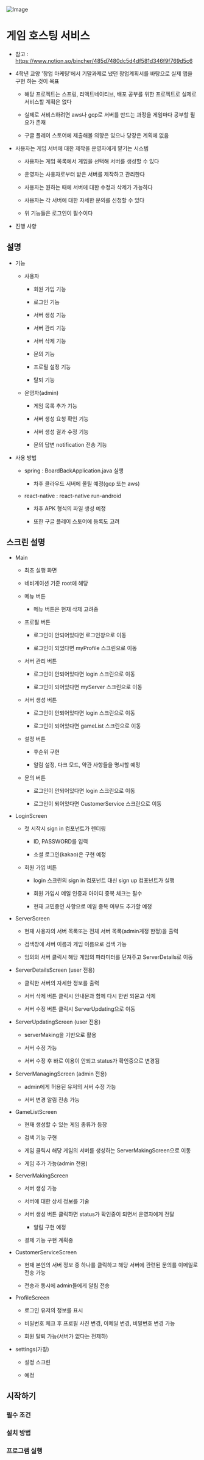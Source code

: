 ![Image](https://github.com/user-attachments/assets/3f8af7ee-d588-472e-9fda-dfcabe3733da)
# 게임 호스팅 서비스

- 참고 : https://www.notion.so/bincher/485d7480dc5d4df581d346f9f769d5c6

- 4학년 교양 '창업 마케팅'에서 기말과제로 냈던 창업계획서를 바탕으로 실제 앱을 구현 하는 것이 목표

    - 해당 프로젝트는 스프링, 리액트네이티브, 배포 공부를 위한 프로젝트로 실제로 서비스할 계획은 없다

    - 실제로 서비스하려면 aws나 gcp로 서버를 만드는 과정을 게임마다 공부할 필요가 존재

    - 구글 플레이 스토어에 제출해볼 의향은 있으나 당장은 계획에 없음

- 사용자는 게임 서버에 대한 제작을 운영자에게 맡기는 시스템

    - 사용자는 게임 목록에서 게임을 선택해 서버를 생성할 수 있다

    - 운영자는 사용자로부터 받은 서버를 제작하고 관리한다

    - 사용자는 원하는 때에 서버에 대한 수정과 삭제가 가능하다

    - 사용자는 각 서버에 대한 자세한 문의를 신청할 수 있다

    - 위 기능들은 로그인이 필수이다

- 진행 사항

## 설명

- 기능

    - 사용자

        - 회원 가입 기능

        - 로그인 기능

        - 서버 생성 기능

        - 서버 관리 기능

        - 서버 삭제 기능

        - 문의 기능

        - 프로필 설정 기능

        - 탈퇴 기능

    - 운영자(admin)

        - 게임 목록 추가 기능

        - 서버 생성 요청 확인 기능

        - 서버 생성 결과 수정 기능

        - 문의 답변 notification 전송 기능

- 사용 방법

    - spring : BoardBackApplication.java 실행

        - 차후 클라우드 서버에 올릴 예정(gcp 또는 aws)

    - react-native : react-native run-android

        - 차후 APK 형식의 파일 생성 예정

        - 또한 구글 플레이 스토어에 등록도 고려

## 스크린 설명

- Main

    - 최초 실행 화면

    - 네비게이션 기준 root에 해당

    - 메뉴 버튼

        - 메뉴 버튼은 현재 삭제 고려중

    - 프로필 버튼

        - 로그인이 안되어있다면 로그인창으로 이동
        
        - 로그인이 되었다면 myProfile 스크린으로 이동

    - 서버 관리 버튼

        - 로그인이 안되어있다면 login 스크린으로 이동

        - 로그인이 되어있다면 myServer 스크린으로 이동

    - 서버 생성 버튼

        - 로그인이 안되어있다면 login 스크린으로 이동

        - 로그인이 되어있다면 gameList 스크린으로 이동

    - 설정 버튼

        - 후순위 구현

        - 알림 설정, 다크 모드, 약관 사항들을 명시할 예정

    - 문의 버튼

        - 로그인이 안되어있다면 login 스크린으로 이동

        - 로그인이 되어있다면 CustomerService 스크린으로 이동

- LoginScreen

    - 첫 시작시 sign in 컴포넌트가 렌더링
        
        - ID, PASSWORD를 입력

        - 소셜 로그인(kakao)은 구현 예정

    - 회원 가입 버튼

        - login 스크린의 sign in 컴포넌트 대신 sign up 컴포넌트가 실행

        - 회원 가입시 메일 인증과 아이디 중복 체크는 필수

        - 현재 고민중인 사항으로 메일 중복 여부도 추가할 예정

- ServerScreen

    - 현재 사용자의 서버 목록또는 전체 서버 목록(admin계정 한정)을 출력

    - 검색창에 서버 이름과 게임 이름으로 검색 가능

    - 임의의 서버 클릭시 해당 게임의 파라미터를 던져주고 ServerDetails로 이동

- ServerDetailsScreen (user 전용)

    - 클릭한 서버의 자세한 정보를 출력

    - 서버 삭제 버튼 클릭시 안내문과 함께 다시 한번 되묻고 삭제

    - 서버 수정 버튼 클릭시 ServerUpdating으로 이동

- ServerUpdatingScreen (user 전용)

    - serverMaking을 기반으로 활용

    - 서버 수정 가능

    - 서버 수정 후 바로 이용이 안되고 status가 확인중으로 변경됨

- ServerManagingScreen (admin 전용)

    - admin에게 허용된 유저의 서버 수정 가능

    - 서버 변경 알림 전송 가능

- GameListScreen

    - 현재 생성할 수 있는 게임 종류가 등장

    - 검색 기능 구현

    - 게임 클릭시 해당 게임의 서버를 생성하는 ServerMakingScreen으로 이동

    - 게임 추가 가능(admin 전용)

- ServerMakingScreen
    
    - 서버 생성 가능

    - 서버에 대한 상세 정보를 기술

    - 서버 생성 버튼 클릭하면 status가 확인중이 되면서 운영자에게 전달

        - 알림 구현 예정

    - 결제 기능 구현 계획중

- CustomerServiceScreen

    - 현재 본인의 서버 정보 중 하나를 클릭하고 해당 서버에 관련된 문의를 이메일로 전송 가능

    - 전송과 동시에 admin들에게 알림 전송

- ProfileScreen

    - 로그인 유저의 정보를 표시

    - 비밀번호 체크 후 프로필 사진 변경, 이메일 변경, 비밀번호 변경 가능

    - 회원 탈퇴 가능(서버가 없다는 전제하)

- settings(가칭)

    - 설정 스크린

    - 예정

## 시작하기

### 필수 조건

### 설치 방법

### 프로그램 실행
